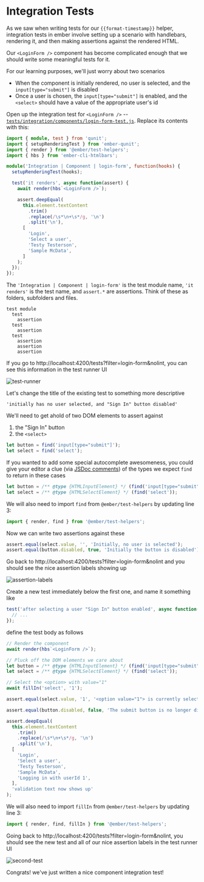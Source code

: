 # Integration Tests

As we saw when writing tests for our `{{format-timestamp}}` helper, integration tests in ember involve setting up a scenario with handlebars, rendering it, and then making assertions against the rendered HTML.

Our `<LoginForm />` component has become complicated enough that we should write some meaningful tests for it.

For our learning purposes, we'll just worry about two scenarios

- When the component is initially rendered, no user is selected, and the `input[type="submit"]` is disabled
- Once a user is chosen, the `input[type="submit"]` is enabled, and the `<select>` should have a value of the appropriate user's id

Open up the integration test for `<LoginForm />` -- [`tests/integration/components/login-form-test.js`](../tests/integration/components/login-form-test.js). Replace its contents with this:

```ts
import { module, test } from 'qunit';
import { setupRenderingTest } from 'ember-qunit';
import { render } from '@ember/test-helpers';
import { hbs } from 'ember-cli-htmlbars';

module('Integration | Component | login-form', function(hooks) {
  setupRenderingTest(hooks);

  test('it renders', async function(assert) {
    await render(hbs`<LoginForm />`);

    assert.deepEqual(
      this.element.textContent
        .trim()
        .replace(/\s*\n+\s*/g, '\n')
        .split('\n'),
      [
        'Login',
        'Select a user',
        'Testy Testerson',
        'Sample McData',
      ]
    );
  });
});

```

The `'Integration | Component | login-form'` is the test module name, `'it renders'` is the test name, and `assert.*` are assertions. Think of these as folders, subfolders and files.

```
test module
  test
    assertion
  test
    assertion
  test
    assertion
    assertion
    assertion
```

If you go to http://localhost:4200/tests?filter=login-form&nolint, you can see this information in the test runner UI

![test-runner](./img/09-integration-tests/test-runner.png)

Let's change the title of the existing test to something more descriptive

```
'initially has no user selected, and "Sign In" button disabled'
```

We'll need to get ahold of two DOM elements to assert against

1. the "Sign In" button
2. the `<select>`

```js
let button = find('input[type="submit"]');
let select = find('select');
```

If you wanted to add some special autocomplete awesomeness, you could give your editor a clue (via [JSDoc comments](http://usejsdoc.org/tags-type.html)) of the types we expect `find` to return in these cases

```js
let button = /** @type {HTMLInputElement} */ (find('input[type="submit"]'));
let select = /** @type {HTMLSelectElement} */ (find('select'));
```

We will also need to import `find` from `@ember/test-helpers` by updating line 3: 

```js
import { render, find } from '@ember/test-helpers';
```

Now we can write two assertions against these

```js
assert.equal(select.value, '', 'Initially, no user is selected');
assert.equal(button.disabled, true, 'Initially the button is disabled');
```

Go back to http://localhost:4200/tests?filter=login-form&nolint and you should see the nice assertion labels showing up

![assertion-labels](./img/09-integration-tests/assertion-labels.png)

Create a new test immediately below the first one, and name it something like

```ts
test('after selecting a user "Sign In" button enabled', async function(assert) {
  // ...
});
```

define the test body as follows

```ts
// Render the component
await render(hbs`<LoginForm />`);

// Pluck off the DOM elements we care about
let button = /** @type {HTMLInputElement} */ (find('input[type="submit"]'));
let select = /** @type {HTMLSelectElement} */ (find('select'));

// Select the <option> with value="1"
await fillIn('select', '1');

assert.equal(select.value, '1', '<option value="1"> is currently selected');

assert.equal(button.disabled, false, 'The submit button is no longer disabled');

assert.deepEqual(
  this.element.textContent
    .trim()
    .replace(/\s*\n+\s*/g, '\n')
    .split('\n'),
  [
    'Login',
    'Select a user',
    'Testy Testerson',
    'Sample McData',
    'Logging in with userId 1',
  ],
  'validation text now shows up'
);
```

We will also need to import `fillIn` from `@ember/test-helpers` by updating line 3: 

```js
import { render, find, fillIn } from '@ember/test-helpers';
```

Going back to http://localhost:4200/tests?filter=login-form&nolint, you should see the new test and all of our nice assertion labels in the test runner UI

![second-test](./img/09-integration-tests/another-test.png)

Congrats! we've just written a nice component integration test!
